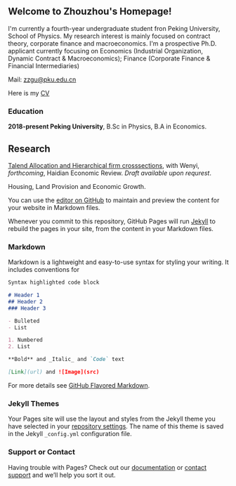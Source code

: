 
## Welcome to Zhouzhou's Homepage!

I'm currently a fourth-year undergraduate student fron Peking University, School of Physics. My research interest is mainly focused on contract theory, corporate finance and macroeconomics. I'm a prospective Ph.D. applicant currently focusing on Economics (Industrial Organization, Dynamic Contract & Macroeconomics); Finance (Corporate Finance & Financial Intermediaries)
  
Mail: <zzgu@pku.edu.cn>

Here is my [CV](/Zhouzhou_Gu_CV.pdf)


### Education
**2018-present Peking University**, B.Sc in Physics, B.A in Economics.



## Research
  
[Talend Allocation and Hierarchical firm crosssections](), with Wenyi, _forthcoming_, Haidian Economic Review. _Draft available upon requrest_. 

Housing, Land Provision and Economic Growth.


You can use the [editor on GitHub](https://github.com/OAHINIH/homepage/edit/main/README.md) to maintain and preview the content for your website in Markdown files.

Whenever you commit to this repository, GitHub Pages will run [Jekyll](https://jekyllrb.com/) to rebuild the pages in your site, from the content in your Markdown files.

### Markdown

Markdown is a lightweight and easy-to-use syntax for styling your writing. It includes conventions for

```markdown
Syntax highlighted code block

# Header 1
## Header 2
### Header 3

- Bulleted
- List

1. Numbered
2. List

**Bold** and _Italic_ and `Code` text

[Link](url) and ![Image](src)
```

For more details see [GitHub Flavored Markdown](https://guides.github.com/features/mastering-markdown/).

### Jekyll Themes

Your Pages site will use the layout and styles from the Jekyll theme you have selected in your [repository settings](https://github.com/OAHINIH/homepage/settings/pages). The name of this theme is saved in the Jekyll `_config.yml` configuration file.
  
### Support or Contact

Having trouble with Pages? Check out our [documentation](https://docs.github.com/categories/github-pages-basics/) or [contact support](https://support.github.com/contact) and we’ll help you sort it out.
